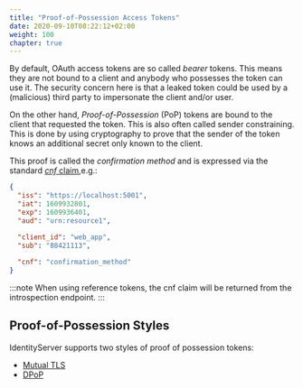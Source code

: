 ```yaml
---
title: "Proof-of-Possession Access Tokens"
date: 2020-09-10T08:22:12+02:00
weight: 100
chapter: true
---
```


By default, OAuth access tokens are so called *bearer* tokens. This means they are not bound to a client and anybody who possesses the token can use it. The security concern here is that a leaked token could be used by a (malicious) third party to impersonate the client and/or user.

On the other hand, *Proof-of-Possession* (PoP) tokens are bound to the client that requested the token. This is also often called sender constraining. This is done by using cryptography to prove that the sender of the token knows an additional secret only known to the client. 

This proof is called the *confirmation method* and is expressed via the standard [*cnf* claim](https://tools.ietf.org/html/rfc7800),e.g.:

```json
{
  "iss": "https://localhost:5001",
  "iat": 1609932801,
  "exp": 1609936401,
  "aud": "urn:resource1",

  "client_id": "web_app",
  "sub": "88421113",
  
  "cnf": "confirmation_method"
}
```

:::note
When using reference tokens, the cnf claim will be returned from the introspection endpoint.
:::

## Proof-of-Possession Styles

IdentityServer supports two styles of proof of possession tokens:

* [Mutual TLS](/identityserver/v7/tokens/pop/mtls)
* [DPoP](/identityserver/v7/tokens/pop/dpop)
